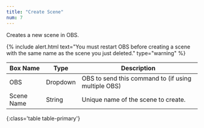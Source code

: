 ```yaml
---
title: "Create Scene"
num: 7
---
```



Creates a new scene in OBS. 

{% include alert.html text="You must restart OBS before creating a scene with the same name as the scene you just deleted." type="warning" %} 

| Box Name | Type | Description | 
|-------|--------|--------
|OBS|Dropdown|OBS to send this command to (if using multiple OBS)|
| Scene Name | String | Unique name of the scene to create. |
{:class='table table-primary'}









